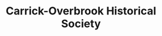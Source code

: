 ---
layout: repo
title: "Carrick-Overbrook Historical Society"
id: 13693
permalink: repos/13693/
---
